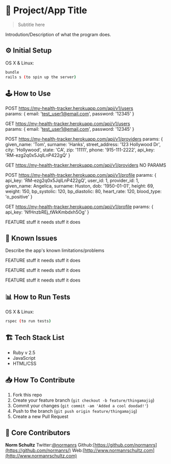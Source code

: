 # 📱 Project/App Title
> Subtitle here

Introdution/Description of what the program does.

## ⚙️ Initial Setup

OS X & Linux:

```sh
bundle
rails s (to spin up the server)
```

## 🕹 How to Use

POST https://my-health-tracker.herokuapp.com/api/v1/users    
params: { email: 'test_user1@email.com', password: '12345' }

GET  https://my-health-tracker.herokuapp.com/api/v1/users    
params: { email: 'test_user1@email.com', password: '12345' }

POST  https://my-health-tracker.herokuapp.com/api/v1/providers
params: {
  given_name: 'Tom',
  surname: 'Hanks',
  street_address: '123 Hollywood Dr',
  city: 'Hollywood',
  state: 'CA',
  zip: '11111',
  phone: '915-111-2222',
  api_key: 'RM-ezg2q0x5JqILnP422gQ'
 }

GET  https://my-health-tracker.herokuapp.com/api/v1/providers
 NO PARAMS

POST  https://my-health-tracker.herokuapp.com/api/v1/profile
params: {
  api_key: 'RM-ezg2q0x5JqILnP422gQ',
  user_id: 1,
  provider_id: 1,
  given_name: Angelica,
  surname: Huston,
  dob: '1950-01-01',
  height: 69,
  weight: 150,
  bp_systolic: 120,
  bp_diastolic: 80,
  heart_rate: 120,
  blood_type: 'o_positive'
 }

GET  https://my-health-tracker.herokuapp.com/api/v1/profile
params: { api_key: 'NfHnzbREj_tWkKmbdxh5Og' }


FEATURE
stuff it needs
stuff it does

## 🚧 Known Issues

Describe the app's known limitations/problems

FEATURE
stuff it needs
stuff it does

FEATURE
stuff it needs
stuff it does

FEATURE
stuff it needs
stuff it does

## 📊 How to Run Tests

OS X & Linux:

```sh
rspec (to run tests)
```

## 🏗 Tech Stack List

* Ruby v 2.5
* JavaScript
* HTML/CSS

## 📥 How To Contribute

1. Fork this repo
2. Create your feature branch (`git checkout -b feature/thingamajig`)
3. Commit your changes (`git commit -am 'Added a cool doodad!'`)
4. Push to the branch (`git push origin feature/thingamajig`)
5. Create a new Pull Request

## 🚀 Core Contributors

**Norm Schultz**
Twitter:[@normanrs](https://twitter.com/normanrs)
Github:[https://github.com/normanrs](https://github.com/normanrs/)
Web:[http://www.normanrschultz.com](http://www.normanrschultz.com)
